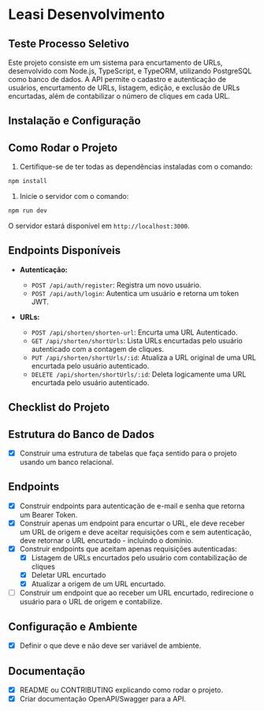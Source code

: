 # Leasi Desenvolvimento

## Teste Processo Seletivo

Este projeto consiste em um sistema para encurtamento de URLs, desenvolvido com Node.js, TypeScript, e TypeORM, utilizando PostgreSQL como banco de dados. A API permite o cadastro e autenticação de usuários, encurtamento de URLs, listagem, edição, e exclusão de URLs encurtadas, além de contabilizar o número de cliques em cada URL.

## **Instalação e Configuração**

## **Como Rodar o Projeto**

1. Certifique-se de ter todas as dependências instaladas com o comando:

```bash
npm install
```

1. Inicie o servidor com o comando:

```bash
npm run dev
```

O servidor estará disponível em `http://localhost:3000`.

## **Endpoints Disponíveis**

- **Autenticação:**

  - `POST /api/auth/register`: Registra um novo usuário.
  - `POST /api/auth/login`: Autentica um usuário e retorna um token JWT.

- **URLs:**

  - `POST /api/shorten/shorten-url`: Encurta uma URL Autenticado.
  - `GET /api/shorten/shortUrls`: Lista URLs encurtadas pelo usuário autenticado com a contagem de cliques.
  - `PUT /api/shorten/shortUrls/:id`: Atualiza a URL original de uma URL encurtada pelo usuário autenticado.
  - `DELETE /api/shorten/shortUrls/:id`: Deleta logicamente uma URL encurtada pelo usuário autenticado.

## Checklist do Projeto

## Estrutura do Banco de Dados

- [x] Construir uma estrutura de tabelas que faça sentido para o projeto usando um banco relacional.

## Endpoints

- [x] Construir endpoints para autenticação de e-mail e senha que retorna um Bearer Token.
- [x] Construir apenas um endpoint para encurtar o URL, ele deve receber um URL de origem e deve aceitar requisições com e sem autenticação, deve retornar o URL encurtado - incluindo o domínio.
- [x] Construir endpoints que aceitam apenas requisições autenticadas:
  - [x] Listagem de URLs encurtados pelo usuário com contabilização de cliques
  - [x] Deletar URL encurtado
  - [x] Atualizar a origem de um URL encurtado.
- [ ] Construir um endpoint que ao receber um URL encurtado, redirecione o usuário para o URL de origem e contabilize.

## Configuração e Ambiente

- [x] Definir o que deve e não deve ser variável de ambiente.

## Documentação

- [x] README ou CONTRIBUTING explicando como rodar o projeto.
- [x] Criar documentação OpenAPI/Swagger para a API.
